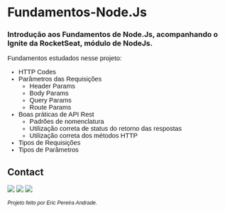 # Fundamentos-Node.Js

### Introdução aos Fundamentos de Node.Js, acompanhando o Ignite da RocketSeat, módulo de NodeJs.

<span style="font-family: 'Poppins', sans-serif;font-size:11pt">
Fundamentos estudados nesse projeto:
 
- HTTP Codes
- Parâmetros das Requisições
  - Header Params
  - Body Params
  - Query Params
  - Route Params
- Boas práticas de API Rest
  - Padrões de nomenclatura
  - Utilização correta de status do retorno das respostas
  - Utilização correta dos métodos HTTP
- Tipos de Requisições
- Tipos de Parâmetros
</span>

## Contact

<div> 
  
  <a href = "mailto:ericpandrade085@gmail.com"><img src="https://img.shields.io/badge/-Gmail-%23333?style=for-the-badge&logo=gmail&logoColor=red" target="_blank"></a>
  <a href="https://www.linkedin.com/in/eric-andrade-872a01210/" target="_blank"><img src="https://img.shields.io/badge/-LinkedIn-%230077B5?style=for-the-badge&logo=linkedin&logoColor=white" target="_blank"></a> 
  <a href="https://api.whatsapp.com/send?phone=+5585989828188&text=Olá! Gostaria de entrar em contato." target="_blank"><img src="https://img.shields.io/badge/WhatsApp-25D366?style=for-the-badge&logo=whatsapp&logoColor=white" target="_blank"></a>

</div>

<span style="font-family: 'Poppins', sans-serif;font-size:9pt; font-style:italic">
Projeto feito por Eric Pereira Andrade.
</span>
